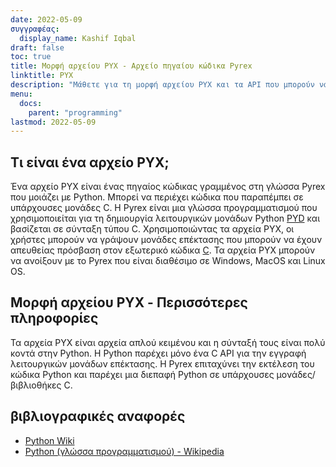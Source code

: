 ```yaml
---
date: 2022-05-09
συγγραφέας:
  display_name: Kashif Iqbal
draft: false
toc: true
title: Μορφή αρχείου PYX - Αρχείο πηγαίου κώδικα Pyrex
linktitle: PYX
description: "Μάθετε για τη μορφή αρχείου PYX και τα API που μπορούν να δημιουργήσουν και να ανοίξουν αρχεία PYX."
menu:
  docs:
    parent: "programming"
lastmod: 2022-05-09
---
```


## Τι είναι ένα αρχείο PYX;

Ένα αρχείο PYX είναι ένας πηγαίος κώδικας γραμμένος στη γλώσσα Pyrex που μοιάζει με Python. Μπορεί να περιέχει κώδικα που παραπέμπει σε υπάρχουσες μονάδες C. Η Pyrex είναι μια γλώσσα προγραμματισμού που χρησιμοποιείται για τη δημιουργία λειτουργικών μονάδων Python [PYD](/el/programming/pyd/) και βασίζεται σε σύνταξη τύπου C. Χρησιμοποιώντας τα αρχεία PYX, οι χρήστες μπορούν να γράψουν μονάδες επέκτασης που μπορούν να έχουν απευθείας πρόσβαση στον εξωτερικό κώδικα [C](/el/programming/c/).
Τα αρχεία PYX μπορούν να ανοίξουν με το Pyrex που είναι διαθέσιμο σε Windows, MacOS και Linux OS.

## Μορφή αρχείου PYX - Περισσότερες πληροφορίες

Τα αρχεία PYX είναι αρχεία απλού κειμένου και η σύνταξή τους είναι πολύ κοντά στην Python. Η Python παρέχει μόνο ένα C API για την εγγραφή λειτουργικών μονάδων επέκτασης. Η Pyrex επιταχύνει την εκτέλεση του κώδικα Python και παρέχει μια διεπαφή Python σε υπάρχουσες μονάδες/βιβλιοθήκες C.

## βιβλιογραφικές αναφορές

* [Python Wiki](https://wiki.python.org/moin/Pyrex)
* [Python (γλώσσα προγραμματισμού) - Wikipedia](https://en.wikipedia.org/wiki/Python_(programming_language))


